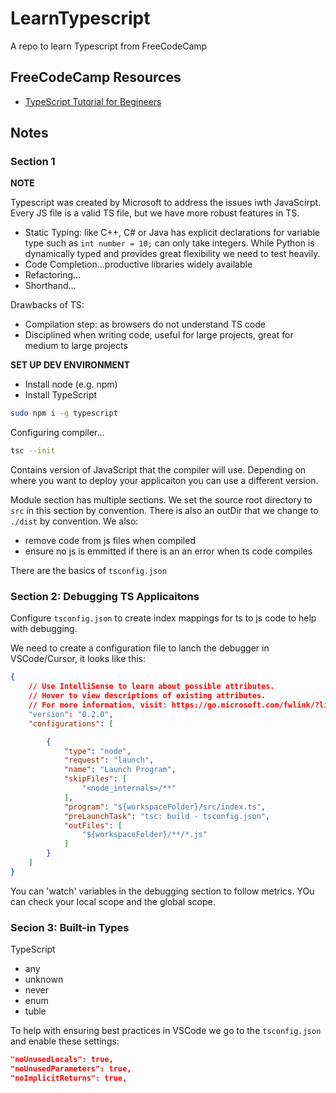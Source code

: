 # LearnTypescript
A repo to learn Typescript from FreeCodeCamp

## FreeCodeCamp Resources


- [TypeScript Tutorial for Begineers](https://www.youtube.com/watch?v=d56mG7DezGs)


## Notes

### Section 1

**NOTE**

Typescript was created by Microsoft to address the issues iwth JavaScirpt. Every JS file is a valid TS file, but we have more robust features in TS.

- Static Typing: like C++, C# or Java has explicit declarations for variable type such as ```int number = 10;``` can only take integers. While Python is dynamically typed and provides great flexibility we need to test heavily. 
- Code Completion...productive libraries widely available
- Refactoring...
- Shorthand...


Drawbacks of TS: 
- Compilation step: as browsers do not understand TS code
- Disciplined when writing code, useful for large projects, great for medium to large projects


**SET UP DEV ENVIRONMENT**

- Install node (e.g. npm)
- Install TypeScript

```bash
sudo npm i -g typescript
```

Configuring compiler...

```bash
tsc --init
```

Contains version of JavaScript that the compiler will use. Depending on where you want to deploy your applicaiton you can use a different version. 

Module section has multiple sections. We set the source root directory to ```src``` in this section by convention. There is also an outDir that we change to ```./dist``` by convention. We also: 

- remove code from js files when compiled
- ensure no js is emmitted if there is an an error when ts code compiles


There are the basics of ```tsconfig.json```


### Section 2: Debugging TS Applicaitons

Configure ```tsconfig.json``` to create index mappings for ts to js code to help with debugging. 

We need to create a configuration file to lanch the debugger in VSCode/Cursor, it looks like this: 

```json
{
    // Use IntelliSense to learn about possible attributes.
    // Hover to view descriptions of existing attributes.
    // For more information, visit: https://go.microsoft.com/fwlink/?linkid=830387
    "version": "0.2.0",
    "configurations": [

        {
            "type": "node",
            "request": "launch",
            "name": "Launch Program",
            "skipFiles": [
                "<node_internals>/**"
            ],
            "program": "${workspaceFolder}/src/index.ts",
            "preLaunchTask": "tsc: build - tsconfig.json",
            "outFiles": [
                "${workspaceFolder}/**/*.js"
            ]
        }
    ]
}
```

You can 'watch' variables in the debugging section to follow metrics. YOu can check your local scope and the global scope. 


### Secion 3: Built-in Types

TypeScript
- any
- unknown
- never
- enum
- tuble

To help with ensuring best practices in VSCode we go to the ```tsconfig.json``` and enable these settings: 
```json
"noUnusedLocals": true,             
"noUnusedParameters": true,     
"noImplicitReturns": true,    
```